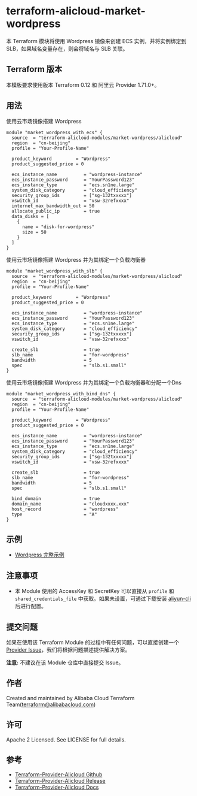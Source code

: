 terraform-alicloud-market-wordpress
=====================================================================

本 Terraform 模块将使用 Wordpress 镜像来创建 ECS 实例，并将实例绑定到 SLB，如果域名变量存在，则会将域名与 SLB 关联。

## Terraform 版本

本模板要求使用版本 Terraform 0.12 和 阿里云 Provider 1.71.0+。

## 用法
使用云市场镜像搭建 Wordpress

```hcl
module "market_wordpress_with_ecs" {
  source  = "terraform-alicloud-modules/market-wordpress/alicloud"
  region  = "cn-beijing"
  profile = "Your-Profile-Name"

  product_keyword         = "Wordpress"
  product_suggested_price = 0

  ecs_instance_name          = "wordpress-instance"
  ecs_instance_password      = "YourPassword123"
  ecs_instance_type          = "ecs.sn1ne.large"
  system_disk_category       = "cloud_efficiency"
  security_group_ids         = ["sg-132txxxxx"]
  vswitch_id                 = "vsw-32refxxxx"
  internet_max_bandwidth_out = 50
  allocate_public_ip         = true
  data_disks = [
    {
      name = "disk-for-wordpress"
      size = 50
    }
  ]
}  
```

使用云市场镜像搭建 Wordpress 并为其绑定一个负载均衡器

```hcl
module "market_wordpress_with_slb" {
  source  = "terraform-alicloud-modules/market-wordpress/alicloud"
  region  = "cn-beijing"
  profile = "Your-Profile-Name"

  product_keyword         = "Wordpress"
  product_suggested_price = 0

  ecs_instance_name          = "wordpress-instance"
  ecs_instance_password      = "YourPassword123"
  ecs_instance_type          = "ecs.sn1ne.large"
  system_disk_category       = "cloud_efficiency"
  security_group_ids         = ["sg-132txxxxx"]
  vswitch_id                 = "vsw-32refxxxx"

  create_slb                 = true
  slb_name                   = "for-wordpress"
  bandwidth                  = 5
  spec                       = "slb.s1.small"
}  
```

使用云市场镜像搭建 Wordpress 并为其绑定一个负载均衡器和分配一个Dns

```hcl
module "market_wordpress_with_bind_dns" {
  source  = "terraform-alicloud-modules/market-wordpress/alicloud"
  region  = "cn-beijing"
  profile = "Your-Profile-Name"

  product_keyword         = "Wordpress"
  product_suggested_price = 0

  ecs_instance_name          = "wordpress-instance"
  ecs_instance_password      = "YourPassword123"
  ecs_instance_type          = "ecs.sn1ne.large"
  system_disk_category       = "cloud_efficiency"
  security_group_ids         = ["sg-132txxxxx"]
  vswitch_id                 = "vsw-32refxxxx"

  create_slb                 = true
  slb_name                   = "for-wordpress"
  bandwidth                  = 5
  spec                       = "slb.s1.small"

  bind_domain                = true
  domain_name                = "cloudxxxx.xxx"
  host_record                = "wordpress"
  type                       = "A"
}  
```
## 示例

* [Wordpress 完整示例](https://github.com/terraform-alicloud-modules/terraform-alicloud-market-wordpress/tree/master/examples/complete)

## 注意事项

* 本 Module 使用的 AccessKey 和 SecretKey 可以直接从 `profile` 和 `shared_credentials_file` 中获取。如果未设置，可通过下载安装 [aliyun-cli](https://github.com/aliyun/aliyun-cli#installation) 后进行配置。

提交问题
------
如果在使用该 Terraform Module 的过程中有任何问题，可以直接创建一个 [Provider Issue](https://github.com/terraform-providers/terraform-provider-alicloud/issues/new)，我们将根据问题描述提供解决方案。

**注意:** 不建议在该 Module 仓库中直接提交 Issue。

作者
-------
Created and maintained by Alibaba Cloud Terraform Team(terraform@alibabacloud.com)

许可
----
Apache 2 Licensed. See LICENSE for full details.

参考
---------
* [Terraform-Provider-Alicloud Github](https://github.com/terraform-providers/terraform-provider-alicloud)
* [Terraform-Provider-Alicloud Release](https://releases.hashicorp.com/terraform-provider-alicloud/)
* [Terraform-Provider-Alicloud Docs](https://www.terraform.io/docs/providers/alicloud/index.html)
